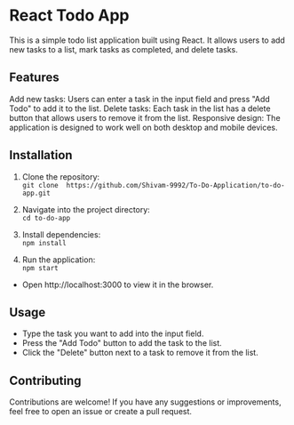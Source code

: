 # React Todo App <br>
This is a simple todo list application built using React. It allows users to add new tasks to a list, mark tasks as completed, and delete tasks.

## Features
Add new tasks: Users can enter a task in the input field and press "Add Todo" to add it to the list.
Delete tasks: Each task in the list has a delete button that allows users to remove it from the list.
Responsive design: The application is designed to work well on both desktop and mobile devices.

## Installation
1. Clone the repository:<br>
```git clone  https://github.com/Shivam-9992/To-Do-Application/to-do-app.git``` 

2. Navigate into the project directory:<br>
```cd to-do-app```

3. Install dependencies:<br>
```npm install```

4. Run the application:<br>
```npm start```<br>
- Open http://localhost:3000 to view it in the browser.

## Usage <br>
+ Type the task you want to add into the input field.<br>
+ Press the "Add Todo" button to add the task to the list.<br>
+ Click the "Delete" button next to a task to remove it from the list.<br>

## Contributing <br>
Contributions are welcome! If you have any suggestions or improvements, feel free to open an issue or create a pull request.


